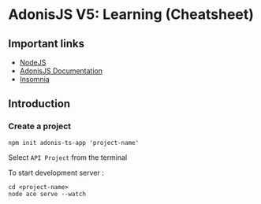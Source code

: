 # AdonisJS V5: Learning (Cheatsheet)

## Important links

- [NodeJS](https://nodejs.org/en/)
- [AdonisJS Documentation](https://preview.adonisjs.com/guides/quick-start)
- [Insomnia](https://insomnia.rest/)

## Introduction

### Create a project

```
npm init adonis-ts-app 'project-name'
```

Select `API Project` from the terminal

To start development server :

```
cd <project-name>
node ace serve --watch
```
